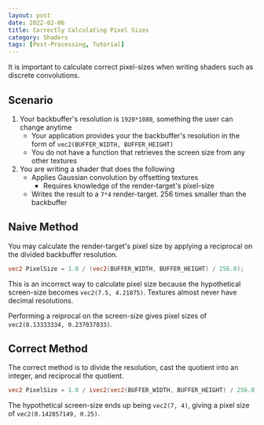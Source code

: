```yaml
---
layout: post
date: 2022-02-06
title: Correctly Calculating Pixel Sizes
category: Shaders
tags: [Post-Processing, Tutorial]
---
```


It is important to calculate correct pixel-sizes when writing shaders such as discrete convolutions.

## Scenario

1. Your backbuffer's resolution is `1920*1080`, something the user can change anytime
    + Your application provides your the backbuffer's resolution in the form of `vec2(BUFFER_WIDTH, BUFFER_HEIGHT)`
    + You do not have a function that retrieves the screen size from any other textures
2. You are writing a shader that does the following
    + Applies Gaussian convolution by offsetting textures
        + Requires knowledge of the render-target's pixel-size
    + Writes the result to a `7*4` render-target. 256 times smaller than the backbuffer

## Naive Method

You may calculate the render-target's pixel size by applying a reciprocal on the divided backbuffer resolution.

```glsl
vec2 PixelSize = 1.0 / (vec2(BUFFER_WIDTH, BUFFER_HEIGHT) / 256.0);
```

This is an incorrect way to calculate pixel size because the hypothetical screen-size becomes `vec2(7.5, 4.21875)`. Textures almost never have decimal resolutions.

Performing a reiprocal on the screen-size gives pixel sizes of `vec2(0.13333334, 0.237037033)`.

## Correct Method

The correct method is to divide the resolution, cast the quotient into an integer, and reciprocal the quotient.

```glsl
vec2 PixelSize = 1.0 / ivec2(vec2(BUFFER_WIDTH, BUFFER_HEIGHT) / 256.0);
```

The hypothetical screen-size ends up being `vec2(7, 4)`, giving a pixel size of `vec2(0.142857149, 0.25)`.
